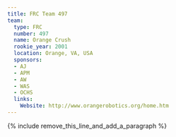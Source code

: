 ```yaml
---
title: FRC Team 497
team:
  type: FRC
  number: 497
  name: Orange Crush
  rookie_year: 2001
  location: Orange, VA, USA
  sponsors:
  - AJ
  - APM
  - AW
  - WAS
  - OCHS
  links:
    Website: http://www.orangerobotics.org/home.htm
---
```


{% include remove_this_line_and_add_a_paragraph %}